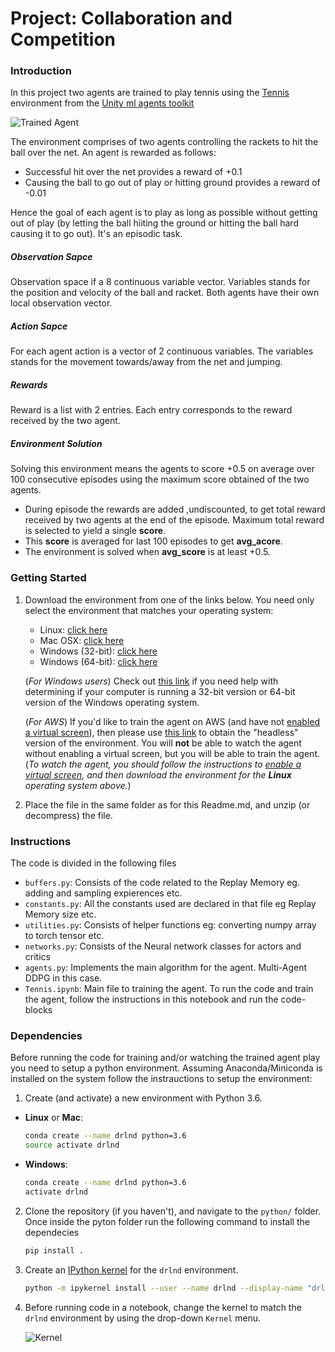 [//]: # (Image References)

[image1]: https://user-images.githubusercontent.com/10624937/42135623-e770e354-7d12-11e8-998d-29fc74429ca2.gif "Trained Agent"
[image2]: https://user-images.githubusercontent.com/10624937/42386929-76f671f0-8106-11e8-9376-f17da2ae852e.png "Kernel"


# Project: Collaboration and Competition

### Introduction
In this project two agents are trained to play tennis using the [Tennis](https://github.com/Unity-Technologies/ml-agents/blob/master/docs/Learning-Environment-Examples.md#tennis) environment from the [Unity ml agents toolkit](https://github.com/Unity-Technologies/ml-agents)

![Trained Agent][image1]

The environment comprises of two agents controlling the rackets to hit the ball over the net. An agent is rewarded as follows:
 * Successful hit over the net provides a reward of +0.1
 * Causing the ball to go out of play or hitting ground provides a reward of -0.01
 
Hence the goal of each agent is to play as long as possible without getting out of play (by letting the ball hiiting the ground or hitting the ball hard causing it to go out). It's an episodic task.

##### Observation Sapce
Observation space if a 8 continuous variable vector. Variables stands for the position and velocity of the ball and racket. Both agents have their own local observation vector.
##### Action Sapce
For each agent action is a vector of 2 continuous variables. The variables stands for the movement towards/away from the net and jumping. 
##### Rewards
Reward is a list with 2 entries. Each entry corresponds to the reward received by the two agent.
##### Environment Solution
Solving this environment means the agents to score +0.5 on average over 100 consecutive episodes using the maximum score obtained of the two agents.
- During episode the rewards are added ,undiscounted, to get total reward received by two agents at the end of the episode. Maximum total reward is selected to yield a single **score**.
- This **score** is averaged for last 100 episodes to get **avg_acore**.
- The environment is solved when **avg_score** is at least +0.5.

### Getting Started

1. Download the environment from one of the links below.  You need only select the environment that matches your operating system:
    - Linux: [click here](https://s3-us-west-1.amazonaws.com/udacity-drlnd/P3/Tennis/Tennis_Linux.zip)
    - Mac OSX: [click here](https://s3-us-west-1.amazonaws.com/udacity-drlnd/P3/Tennis/Tennis.app.zip)
    - Windows (32-bit): [click here](https://s3-us-west-1.amazonaws.com/udacity-drlnd/P3/Tennis/Tennis_Windows_x86.zip)
    - Windows (64-bit): [click here](https://s3-us-west-1.amazonaws.com/udacity-drlnd/P3/Tennis/Tennis_Windows_x86_64.zip)
    
    (_For Windows users_) Check out [this link](https://support.microsoft.com/en-us/help/827218/how-to-determine-whether-a-computer-is-running-a-32-bit-version-or-64) if you need help with determining if your computer is running a 32-bit version or 64-bit version of the Windows operating system.

    (_For AWS_) If you'd like to train the agent on AWS (and have not [enabled a virtual screen](https://github.com/Unity-Technologies/ml-agents/blob/master/docs/Training-on-Amazon-Web-Service.md)), then please use [this link](https://s3-us-west-1.amazonaws.com/udacity-drlnd/P3/Tennis/Tennis_Linux_NoVis.zip) to obtain the "headless" version of the environment.  You will **not** be able to watch the agent without enabling a virtual screen, but you will be able to train the agent.  (_To watch the agent, you should follow the instructions to [enable a virtual screen](https://github.com/Unity-Technologies/ml-agents/blob/master/docs/Training-on-Amazon-Web-Service.md), and then download the environment for the **Linux** operating system above._)

2. Place the file in the same folder as for this Readme.md, and unzip (or decompress) the file. 

### Instructions

The code is divided in the following files
- `buffers.py`: Consists of the code related to the Replay Memory eg. adding and sampling expierences etc.
- `constants.py`: All the constants used are declared in that file eg Replay Memory size etc.
- `utilities.py`: Consists of helper functions eg: converting numpy array to torch tensor etc.
- `networks.py`: Consists of the Neural network classes for actors and critics 
- `agents.py`: Implements the main algorithm for the agent. Multi-Agent DDPG in this case.
- `Tennis.ipynb`: Main file to training the agent. To run the code and train the agent, follow the instructions in this notebook and run the code-blocks

### Dependencies

Before running the code for training and/or watching the trained agent play you need to setup a python environment. Assuming Anaconda/Miniconda is installed on the system follow the instrauctions to setup the environment:

1. Create (and activate) a new environment with Python 3.6.

- __Linux__ or __Mac__: 
   ```bash
   conda create --name drlnd python=3.6
   source activate drlnd
   ```
- __Windows__: 
  ```bash
  conda create --name drlnd python=3.6 
  activate drlnd
  ```
2. Clone the repository (if you haven't), and navigate to the `python/` folder. Once inside the pyton folder run the following command to install the dependecies
   ```bash
   pip install .
   ```

3. Create an [IPython kernel](http://ipython.readthedocs.io/en/stable/install/kernel_install.html) for the `drlnd` environment.  
   ```bash
   python -m ipykernel install --user --name drlnd --display-name "drlnd"
   ```

4. Before running code in a notebook, change the kernel to match the `drlnd` environment by using the drop-down `Kernel` menu. 

   ![Kernel][image2]